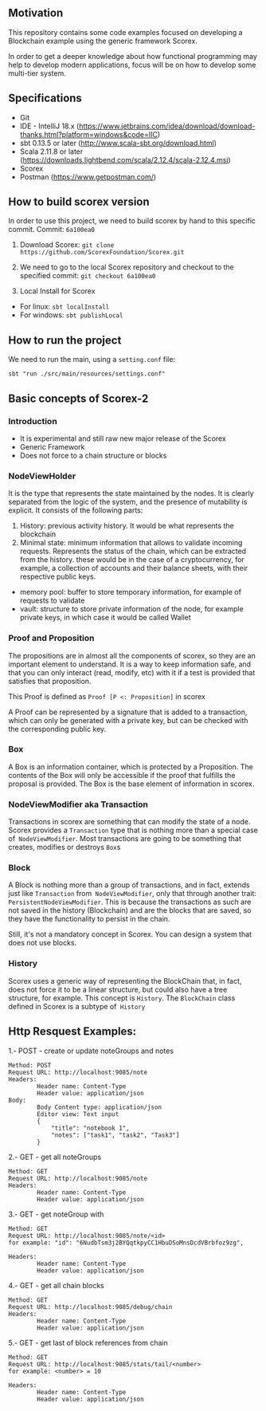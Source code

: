 ## Motivation

This repository contains some code examples focused on developing a Blockchain example using the generic framework Scorex.

In order to get a deeper knowledge about how functional programming may help to develop modern applications, focus will be on how to develop some multi-tier system.

## Specifications

-	Git
-	IDE - IntelliJ 18.x (https://www.jetbrains.com/idea/download/download-thanks.html?platform=windows&code=IIC)
-	sbt 0.13.5 or later (http://www.scala-sbt.org/download.html)
-	Scala 2.11.8 or later (https://downloads.lightbend.com/scala/2.12.4/scala-2.12.4.msi)
-   Scorex
-   Postman (https://www.getpostman.com/)  

## How to build scorex version

In order to use this project, we need to build scorex by hand to this specific commit.
Commit: `6a100ea0`

1. Download Scorex: `git clone https://github.com/ScorexFoundation/Scorex.git`
2. We need to go to the local Scorex repository and checkout to the specified commit: `git checkout 6a100ea0`

3. Local Install for Scorex
- For linux: `sbt localInstall`
- For windows: `sbt publishLocal`

## How to run the project

We need to run the main, using a `setting.conf` file:
```
sbt "run ./src/main/resources/settings.conf"
```

## Basic concepts of Scorex-2

### Introduction
- It is experimental and still raw new major release of the Scorex
- Generic Framework
- Does not force to a chain structure or blocks

### NodeViewHolder

It is the type that represents the state maintained by the nodes. It is clearly separated from the logic of the system, and the presence of mutability is explicit.
It consists of the following parts:

1. History: previous activity history. It would be what represents the blockchain
2. Minimal state: minimum information that allows to validate incoming requests. Represents the status of the chain, which can be extracted from the history. these would be in the case of a cryptocurrency, for example, a collection of accounts and their balance sheets, with their respective public keys.
+ memory pool: buffer to store temporary information, for example of requests to validate
+ vault: structure to store private information of the node, for example private keys, in which case it would be called Wallet

### Proof and Proposition

The propositions are in almost all the components of scorex, so they are an important element to understand.
It is a way to keep information safe, and that you can only interact (read, modify, etc) with it if a test is provided that satisfies that proposition.

This Proof is defined as `Proof [P <: Proposition]` in scorex

A Proof can be represented by a signature that is added to a transaction, which can only be generated with a private key, but can be checked with the corresponding public key.

### Box

A Box is an information container, which is protected by a Proposition. The contents of the Box will only be accessible if the proof that fulfills the proposal is provided.
The Box is the base element of information in scorex.


### NodeViewModifier aka Transaction

Transactions in scorex are something that can modify the state of a node. Scorex provides a `Transaction` type that is nothing more than a special case of` NodeViewModifier`. Most transactions are going to be something that creates, modifies or destroys `Box`s

### Block

A Block is nothing more than a group of transactions, and in fact, extends just like `Transaction` from` NodeViewModifier`, only that through another trait: `PersistentNodeViewModifier`.
This is because the transactions as such are not saved in the history (Blockchain) and are the blocks that are saved, so they have the functionality to persist in the chain.

Still, it's not a mandatory concept in Scorex. You can design a system that does not use blocks.

### History

Scorex uses a generic way of representing the BlockChain that, in fact, does not force it to be a linear structure, but could also have a tree structure, for example.
This concept is `History`. The `BlockChain` class defined in Scorex is a subtype of` History`

## Http Resquest Examples:

1.- POST - create or update noteGroups and notes

```
Method: POST
Request URL: http://localhost:9085/note
Headers:
        Header name: Content-Type
		Header value: application/json
Body:
        Body Content type: application/json
		Editor view: Text input
		{
		    "title": "notebook 1",
		    "notes": ["task1", "task2", "Task3"]
		}
```

2.- GET - get all noteGroups

```
Method: GET
Request URL: http://localhost:9085/note
Headers:
        Header name: Content-Type
		Header value: application/json
```

3.- GET - get noteGroup with <id>

```
Method: GET
Request URL: http://localhost:9085/note/<id>
for example: "id": "6NudbTsm3j2BYQqtkpyCC1HbuDSoMnsDcdVBrbfoz9zg",

Headers:
        Header name: Content-Type
		Header value: application/json
```

4.- GET - get all chain blocks

```
Method: GET
Request URL: http://localhost:9085/debug/chain
Headers:
        Header name: Content-Type
		Header value: application/json
```

5.- GET - get last <number> of block references from chain

```
Method: GET
Request URL: http://localhost:9085/stats/tail/<number>
for example: <number> = 10

Headers:
        Header name: Content-Type
		Header value: application/json
```